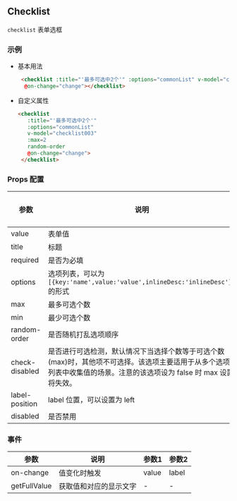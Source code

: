 ## Checklist

 `checklist` 表单选框

### 示例

- 基本用法
    ```html
     <checklist :title="'最多可选中2个'" :options="commonList" v-model="checklist003" :max=2
      @on-change="change"></checklist>
    ```

- 自定义属性
   ```html
   <checklist 
      :title="'最多可选中2个'" 
      :options="commonList" 
      v-model="checklist003" 
      :max=2
      random-order
      @on-change="change">
    </checklist>
   ```

### Props 配置

| 参数 | 说明 | 类型 | 可选值 | 默认值 |
| - | - | - | - | - |
| value | 表单值 | Array | - | [] |
| title | 标题 | String | - | '' |
| required | 是否为必填 | Boolean | - | false |
| options | 选项列表，可以为`[{key:'name',value:'value',inlineDesc:'inlineDesc'}]`的形式 | Array | - | [] |
| max | 最多可选个数 | Number | - | '' |
| min | 最少可选个数 | Number | - | '' |
| random-order | 是否随机打乱选项顺序 | Boolean | - | false |
| check-disabled | 是否进行可选检测，默认情况下当选择个数等于可选个数(max)时，其他项不可选择。该选项主要适用于从多个选项列表中收集值的场景。注意的该选项设为 false 时 max 设置将失效。 | Boolean | - | true |
| label-position | label 位置，可以设置为 left | String | - | right |
| disabled | 是否禁用 | Boolean | - | false |

### 事件

| 参数 | 说明 | 参数1 | 参数2 |
| - | - | - | - |
| on-change | 值变化时触发 | value | label |
| getFullValue | 获取值和对应的显示文字 | - | - |
